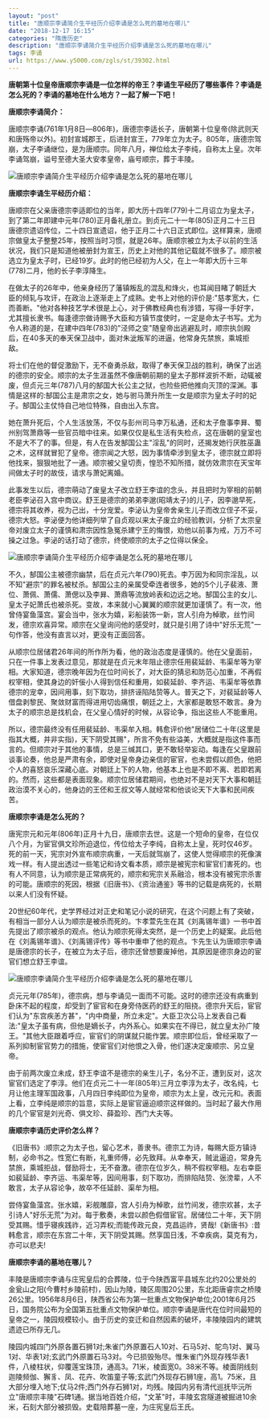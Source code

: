 ```yaml
---
layout: "post"
title: "唐顺宗李诵简介生平经历介绍李诵是怎么死的墓地在哪儿"
date: "2018-12-17 16:15"
categories: "隋唐历史"
description: "唐顺宗李诵简介生平经历介绍李诵是怎么死的墓地在哪儿"
tags: 李诵
url: https://www.y5000.com/zgls/st/39302.html
---
```






**唐朝第十位皇帝唐顺宗李诵是一位怎样的帝王？李诵生平经历了哪些事件？李诵是怎么死的？李诵的墓地在什么地方？一起了解一下吧！**

 **唐顺宗李诵简介：**

唐顺宗李诵(761年1月8日―806年)，唐德宗李适长子，唐朝第十位皇帝(除武则天和唐殇帝以外)。初封宣城郡王，后进封宣王，779年立为太子。805年，唐德宗驾崩，太子李诵继位，是为唐顺宗。同年八月，禅位给太子李纯，自称太上皇。次年李诵驾崩，谥号至德大圣大安孝皇帝，庙号顺宗，葬于丰陵。

![唐顺宗李诵简介生平经历介绍李诵是怎么死的墓地在哪儿](https://img.y5000.com/uploads/allimg/181226/fabeb144681c3564f6064eff63dd8f96.jpg)

 **唐顺宗李诵生平经历介绍：**

唐顺宗在父亲唐德宗李适即位的当年，即大历十四年(779)十二月诏立为皇太子，到了第二年即建中元年(780)正月备礼册立。到贞元二十一年(805)正月二十三日唐德宗遗诏传位，二十四日宣遗诏，他于正月二十六日正式即位。这样算来，唐顺宗做皇太子整整25年，按照当时习惯，就是26年。唐顺宗被立为太子以前的生活状况，我们只是知道他被册封为宣王，历史上对他的其他记载就不很多了。顺宗被选立为皇太子时，已经19岁。此时的他已经初为人父，在上一年即大历十三年(778)二月，他的长子李淳降生。

在做太子的26年中，他亲身经历了藩镇叛乱的混乱和烽火，也耳闻目睹了朝廷大臣的倾轧与攻讦，在政治上逐渐走上了成熟。史书上对他的评价是:"慈孝宽大，仁而善断。"他对各种技艺学术很是上心，对于佛教经典也有涉猎，写得一手好字，尤其擅长隶书。每逢德宗做诗赐予大臣和方镇节度使时，一定是命太子书写。尤为令人称道的是，在建中四年(783)的"泾师之变"随皇帝出逃避乱时，顺宗执剑殿后，在40多天的奉天保卫战中，面对朱泚叛军的进逼，他常身先禁旅，乘城拒敌。

将士们在他的督促激励下，无不奋勇杀敌，取得了奉天保卫战的胜利，确保了出逃的德宗的安全。顺宗的太子生涯虽然不像唐朝前期的皇太子那样波折不断，动辄被废，但贞元三年(787)八月的郜国大长公主之狱，也险些把他推向灭顶的深渊。事情是这样的:郜国公主是肃宗之女，她与驸马萧升所生一女是顺宗为皇太子时的妃子。郜国公主仗恃自己地位特殊，自由出入东宫。

她在萧升死后，个人生活放荡，不仅与彭州司马李万私通，还和太子詹事李昪、蜀州别驾萧鼎等一些官员暗中往来。如果仅仅是私生活有失检点，这在唐朝的皇室也不是大不了的事。但是，有人在告发郜国公主"淫乱"的同时，还揭发她行厌胜巫蛊之术，这样就冒犯了皇帝。德宗闻之大怒，因为事情牵涉到皇太子，德宗就立即将他找来，狠狠地批了一通。顺宗被父皇切责，惶恐不知所措，就仿效肃宗在天宝年间做太子时的故伎，请求与萧妃离婚。

此事发生以后，德宗萌动了废皇太子改立舒王李谊的念头，并且把时为宰相的前朝老臣李泌召入宫中商议。舒王是德宗的弟弟李邈(昭靖太子)的儿子，因李邈早死，德宗将其收养，视为己出，十分宠爱。李泌认为皇帝舍亲生儿子而改立侄子不妥，德宗大怒。李泌便为他详细列举了自贞观以来太子废立的经验教训，分析了太宗皇帝对废立太子的谨慎和肃宗因性急冤杀建宁王的悔恨，劝他以前事为戒，万万不可操之过急。李泌的话打动了德宗，终使顺宗的太子之位得以保全。

![唐顺宗李诵简介生平经历介绍李诵是怎么死的墓地在哪儿](https://img.y5000.com/uploads/allimg/181226/fb231e14fc6c418ac61b45e0abd1cf12.jpg)

不久，郜国公主被德宗幽禁，后在贞元六年(790)死去。李万因为和同宗淫乱，以不知"避宗"的罪名被杖杀。郜国公主的亲属受牵连者很多，她的5个儿子裴液、萧位、萧佩、萧儒、萧偲以及李昪、萧鼎等流放岭表和边远之地。郜国公主的女儿、皇太子妃萧氏也被杀死。变故，本来就小心翼翼的顺宗就更加谨慎了。有一次，他曾侍宴鱼藻宫。宴会当中，张水为嬉，彩船装饰一新，宫人引舟为棹歌，丝竹间发，德宗欢喜异常。顺宗在父皇询问他的感受时，就只是引用了诗中"好乐无荒"一句作答，他没有直言以对，更没有正面回答。

从顺宗位居储君26年间的所作所为看，他的政治态度是谨慎的。他在父皇面前，只在一件事上发表过意见，那就是在贞元末年阻止德宗任用裴延龄、韦渠牟等为宰相。大家知道，德宗晚年因为在位时间长了，对大臣的猜忌和防范心加重，不再假权宰相，使其身边的奸佞小人得到信任和重用，如裴延龄、李齐运、韦渠牟等依靠德宗的宠幸，因间用事，刻下取功，排挤诬陷陆贽等人。普天之下，对裴延龄等人借盘剥黎民、聚敛财富而得进用切齿痛恨，朝廷之上，大家都是敢怒不敢言。身为太子的顺宗总是找机会，在父皇心情好的时候，从容论争，指出这些人不能重用。

所以，德宗最终没有任用裴延龄、韦渠牟入相。韩愈评价他"居储位二十年(这里是指其大概，并非实指)，天下阴受其赐"，所言不免有些溢美，大概就是指这件事而言的。但顺宗对于其他的事情，总是三缄其口，更不敢轻举妄动。每逢在父皇跟前谈事论奏，他总是严肃有余，即使对皇帝身边亲信的宦官，也未尝假以颜色，他把个人的喜怒哀乐深藏心底。对朝廷上下的人物，他基本上也是不即不离、若即若离的。然而，这些都是表面现象。顺宗位居储君期间，也绝对不是对天下大事和朝廷政治漠不关心的，他身边的王伾和王叔文等人就经常和他谈论天下大事和民间疾苦。

 **唐顺宗李诵是怎么死的？**

唐宪宗元和元年(806年)正月十九日，唐顺宗去世。这是一个短命的皇帝，在位仅八个月，为宦官俱文珍所迫退位，传位给太子李纯，自称太上皇，死时仅46岁。死的前一天，宪宗对外宣布顺宗病重，一天后就驾崩了，这使人觉得顺宗的死像演戏一样。有人提出透过一些笔记和诗文看本质，顺宗是被宪宗和宦官们害死的。也有人不同意，认为顺宗是正常病死的，顺宗和宪宗关系融洽，根本没有被宪宗杀害的可能。唐顺宗的死因，根据《旧唐书》、《资治通鉴》等书的记载是病死的，长期以来人们没有怀疑。

20世纪60年代，史学界经过对正史和笔记小说的研究，在这个问题上有了突破，有相当一部分人认为顺宗是被杀而死的。卞孝萱先生在其《刘禹锡年谱》一书中首先提出了顺宗被杀的观点。他认为顺宗死得太突然，是一个历史上的疑案。此后他在《刘禹锡年谱》、《刘禹锡评传》等书中重申了他的观点。卞先生认为唐顺宗李诵是唐德宗的长子，在被立为太子后，德宗还曾想要废掉他，其原因是德宗身边的宦官们想立舒王李谊。

![唐顺宗李诵简介生平经历介绍李诵是怎么死的墓地在哪儿](https://img.y5000.com/uploads/allimg/181226/b7ae9d164ff453fd5eb1f3517028f2a3.jpg)

贞元元年(785年)，德宗病，想与李诵见一面而不可能。这时的德宗还没有病重到卧床不起的程度，却受到了宦官和在身旁侍医药的舒王的阻挠。德宗升天后，宦官们认为"东宫疾恙方甚"，"内中商量，所立未定"。大臣卫次公马上发表自己看法:"皇太子虽有病，但他是嫡长子，内外系心。如果实在不得已，就立皇太孙广陵王。"其他大臣跟着呼应，宦官们的阴谋就只能作罢。顺宗即位后，曾经采取了一系列抑制宦官势力的措施，使宦官们对他恨之入骨，他们遂决定废顺宗、另立皇帝。

由于前两次废立未成，舒王李谊不是德宗的亲生儿子，名分不正，遭到反对，这次宦官们选定了李淳。他们在贞元二十一年(805年)三月立李淳为太子，改名纯，七月让他主理军国政事，八月四日李纯即位为皇帝，顺宗为太上皇，改元元和。表面上看，立李纯是顺宗的旨意，实际上是宦官逼迫顺宗这样做的。当时起了最大作用的几个宦官是刘光奇、俱文珍、薛盈珍、西门大夫等。

 **唐顺宗李诵历史评价怎么样？**

《旧唐书》:顺宗之为太子也，留心艺术，善隶书。德宗工为诗，每赐大臣方镇诗制，必命书之。性宽仁有断，礼重师傅，必先致拜。从幸奉天，贼泚逼迫，常身先禁旅，乘城拒战，督励将士，无不奋激。德宗在位岁久，稍不假权宰相。左右幸臣如裴延龄、李齐运、韦渠牟等，因间用事，刻下取功，而排陷陆贽、张滂辈，人不敢言，太子从容论争，故卒不任延龄、渠牟为相。

尝侍宴鱼藻宫。张水嬉，彩舰雕靡，宫人引舟为棹歌，丝竹间发，德宗欢甚，太子引诗人"好乐无荒"为对。每于敷奏，未尝以颜色假借宦官。居储位二十年，天下阴受其赐。惜乎寝疾践祚，近习弄权;而能传政元良，克昌运祚，贤哉!《新唐书》:昔韩愈言，顺宗在东宫二十年，天下阴受其赐。然享国日浅，不幸疾病，莫克有为，亦可以悲夫!

 **唐顺宗李诵的墓地在哪儿？**

丰陵是唐顺宗李诵与庄宪皇后的合葬陵，位于今陕西富平县城东北约20公里处的金瓮山之阳(今曹村乡陵前村)，因山为陵，陵区周围20公里，东北距唐睿宗之桥陵26公里。1956年8月6日，陕西省公布为第一批重点文物保护单位;2001年6月25日，国务院公布为全国第五批重点文物保护单位。顺宗李诵是唐代在位时间最短的皇帝之一，陵园规模较小。由于历史的变迁和自然因素的破坏，丰陵陵园内的建筑遗迹已所存无几。

陵园内城四门外原各置石狮1对;朱雀门外原置石人10对、石马5对、鸵鸟1对、翼马1对、华表1对;玄武门外原置石马3对。今已损毁殆尽。惟朱雀门外现存残华表1件，八棱柱状，仰覆莲宝珠顶，通高3。71米，棱面宽0。38米不等。棱面阴线刻迦陵频伽、獬豸、凤、花卉、吹笛童子等;玄武门外现存石狮1座，高1。75米，且大部分埋入地下;仗马2件;西门外存石狮1对，均残。陵园内另有清代巡抚毕沅所立"唐顺宗丰陵"石碑1通。据当地百姓介绍，"文革"时，丰陵玄宫隧道被掘进10余米，石刻大部分被损毁。史载陪葬墓一座，为庄宪皇后王氏。

